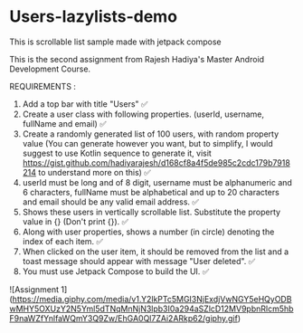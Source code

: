 # Users-lazylists-demo

This is scrollable list sample made with jetpack compose

This is the second assignment from Rajesh Hadiya's Master Android Development Course. 

REQUIREMENTS : 

1. Add a top bar with title "Users" ✅
2. Create a user class with following properties. (userId, username, fullName and
email) ✅
3. Create a randomly generated list of 100 users, with random property value (You can
generate however you want, but to simplify, I would suggest to use Kotlin sequence
to generate it, visit
https://gist.github.com/hadiyarajesh/d168cf8a4f5de985c2cdc179b7918214 to
understand more on this) ✅
4. userId must be long and of 8 digit, username must be alphanumeric and 6
characters, fullName must be alphabetical and up to 20 characters and email should
be any valid email address. ✅
5. Shows these users in vertically scrollable list. Substitute the property value in {}
(Don't print {}). ✅
6. Along with user properties, shows a number (in circle) denoting the index of each
item. ✅
7. When clicked on the user item, it should be removed from the list and a toast
message should appear with message "User deleted". ✅
8. You must use Jetpack Compose to build the UI. ✅


![Assignment 1]
(https://media.giphy.com/media/v1.Y2lkPTc5MGI3NjExdjVwNGY5eHQyODBwMHY5OXUzY2N5Yml5dTNqMnNjN3lpb3I0a294aSZlcD12MV9pbnRlcm5hbF9naWZfYnlfaWQmY3Q9Zw/EhGA0Ql7ZAi2ARkp62/giphy.gif)

